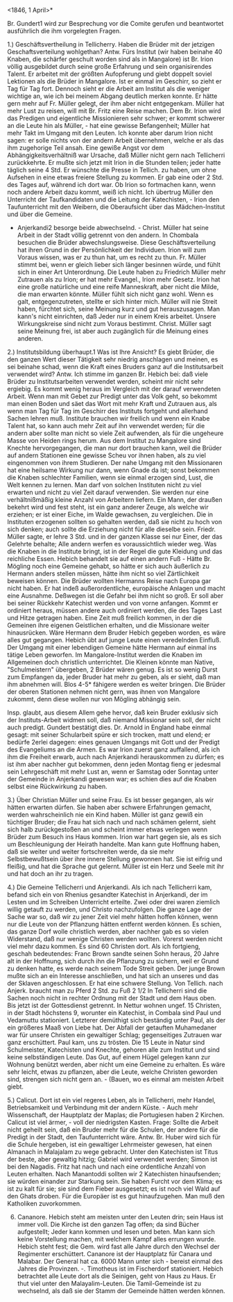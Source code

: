  <1846, 1 April>*

Br. Gundert1 wird zur Besprechung vor die Comite gerufen und beantwortet ausführlich die ihm vorgelegten Fragen.

1.) Geschäftsvertheilung in Tellicherry.
Haben die Brüder mit der jetzigen Geschaftsverteilung wohlgethan? Antw. Fürs Institut (wir haben beinahe 40 Knaben, die schärfer geschult worden sind als in Mangalore) ist Br. Irion völlig ausgebildet durch seine große Erfahrung und sein organisirendes Talent. Er arbeitet mit der größten Aufopferung und giebt doppelt soviel Lektionen als die Brüder in Mangalore. Ist er einmal im Geschirr, so zieht er Tag für Tag fort. Dennoch sieht er die Arbeit am Institut als die weniger wichtige an, wie ich bei meinem Abgang deutlich merken konnte. Er hätte gern mehr auf Fr. Müller gelegt, der ihm aber nicht entgegenkam. Müller hat mehr Lust zu reisen, will mit Br. Fritz eine Reise machen. Dem Br. Irion wird das Predigen und eigentliche Missionieren sehr schwer; er kommt schwerer an die Leute hin als Müller, - hat eine gewisse Befangenheit; Müller hat mehr Takt im Umgang mit den Leuten. Ich konnte aber darum Irion nicht sagen: er solle nichts von der andern Arbeit übernehmen, welche er als das ihm zugehorige Teil ansah. Eine gewiße Angst vor dem Abhängigkeitsverhältniß war Ursache, daß Müller nicht gern nach Tellicherri zurückkehrte. Er mußte sich jetzt mit Irion in die Stunden teilen; jeder hatte täglich seine 4 Std. Er wünschte die Presse in Tellich. zu haben, um ohne Aufsehen in eine etwas freiere Stellung zu kommen. Er gab eine oder 2 Std. des Tages auf, während ich dort war. Ob Irion so fortmachen kann, wenn noch andere Arbeit dazu kommt, weiß ich nicht. Ich übertrug Müller den Unterricht der Taufkandidaten und die Leitung der Katechisten, - Irion den Taufunterricht mit den Weibern, die Oberaufsicht über das Mädchen-Institut und über die Gemeine.

- Anjerkandi2 besorge beide abwechselnd. - Christ. Müller hat seine Arbeit in der Stadt völlig getrennt von den andern. In Chombala besuchen die Brüder abwechslungsweise. Diese Geschäftsverteilung hat ihren Grund in der Persönlichkeit der Individuen. Irion will zum Voraus wissen, was er zu thun hat, um es recht zu thun. Fr. Müller stimmt bei, wenn er gleich lieber sich länger besinnen würde, und fühlt sich in einer Art Unterordnung. Die Leute haben zu Friedrich Müller mehr Zutrauen als zu Irion; er hat mehr Evangel., Irion mehr Gesetz. Irion hat eine große natürliche und eine reife Manneskraft, aber nicht die Milde, die man erwarten könnte. Müller fühlt sich nicht ganz wohl. Wenn es galt, entgegenzutreten, stellte er sich hinter mich. Müller will nie Streit haben, fürchtet sich, seine Meinung kurz und gut herauszusagen. Man kann's nicht einrichten, daß Jeder nur in einem Kreis arbeitet. Unsere Wirkungskreise sind nicht zum Voraus bestimmt. Christ. Müller sagt seine Meinung frei, ist aber auch zugänglich für die Meinung eines anderen.

2.) Institutsbildung überhaupt.1
Was ist Ihre Ansicht? Es giebt Brüder, die den ganzen Wert dieser Tätigkeit sehr niedrig anschlagen und meinen, es sei beinahe schad, wenn die Kraft eines Bruders ganz auf die Institutsarbeit verwendet wird?
Antw. Ich stimme im ganzen Br. Hebich bei: daß viele Brüder zu Institutsarbeiten verwendet werden, scheint mir nicht sehr ergiebig. Es kommt wenig heraus im Vergleich mit der darauf verwendeten Arbeit. Wenn man mit Gebet zur Predigt unter das Volk geht, so bekommt man einen Boden und säet das Wort mit mehr Kraft und Zutrauen aus, als wenn man Tag für Tag im Geschirr des Instituts fortgeht und allerhand Sachen lehren muß. Institute brauchen wir freilich und wenn ein Knabe Talent hat, so kann auch mehr Zeit auf ihn verwendet werden; für die andern aber sollte man nicht so viele Zeit aufwenden, als für die ungeheure Masse von Heiden rings herum. Aus dem Institut zu Mangalore sind Knechte hervorgegangen, die man nur dort brauchen kann, weil die Brüder auf andern Stationen eine gewisse Scheu vor ihnen haben, als zu viel eingenommen von ihrem Studieren. Der nahe Umgang mit den Missionaren hat eine heilsame Wirkung nur dann, wenn Gnade da ist; sonst bekommen die Knaben schlechter Familien, wenn sie einmal erzogen sind, Lust, die Welt kennen zu lernen. Man darf von solchen Instituten nicht zu viel erwarten und nicht zu viel Zeit darauf verwenden. Sie werden nur eine verhältnißmäßig kleine Anzahl von Arbeitern liefern. Ein Mann, der draußen bekehrt wird und fest steht, ist ein ganz anderer Zeuge, als welche wir erziehen; er ist einer Eiche, im Walde gewachsen, zu vergleichen. Die in Instituten erzogenen sollten so gehalten werden, daß sie nicht zu hoch von sich denken; auch sollte die Erziehung nicht für alle dieselbe sein. Friedr. Müller sagte, er lehre 3 Std. und in der ganzen Klasse sei nur Einer, der das Gelehrte behalte; Alle andern werfen es voraussichtlich wieder weg. Was die Knaben in die Institute bringt, ist in der Regel die gute Kleidung und das reichliche Essen. Hebich behandelt sie auf einen andern Fuß - Hätte Br. Mögling noch eine Gemeine gehabt, so hätte er sich auch äußerlich zu Hermann anders stellen müssen, hätte ihm nicht so viel Zärtlichkeit beweisen können. Die Brüder wollten Hermanns Reise nach Europa gar nicht haben. Er hat indeß außerordentliche, europäische Anlagen und macht eine Ausnahme. Deßwegen ist die Gefahr bei ihm nicht so groß. Er soll aber bei seiner Rückkehr Katechist werden und von vorne anfangen. Kommt er ordiniert heraus, müssen andere auch ordiniert werden, die des Tages Last und Hitze getragen haben. Eine Zeit muß freilich kommen, in der die Gemeinen ihre eigenen Geistlichen erhalten, und die Missionare weiter hinausrücken. Wäre Hermann dem Bruder Hebich gegeben worden, es wäre alles gut gegangen. Hebich übt auf junge Leute einen veredelnden Einfluß. Der Umgang mit einer lebendigen Gemeine hätte Hermann auf einmal ins tätige Leben geworfen. 
Im Mangalore-Institut werden die Knaben im Allgemeinen doch christlich unterrichtet. Die Kleinen könnte man Native, "Schulmeistern" übergeben, 2 Brüder wären genug. Es ist so wenig Durst zum Empfangen da, jeder Bruder hat mehr zu geben, als er sieht, daß man ihm abnehmen will. Blos 4-5* fähigere werden es weiter bringen. Die Brüder der oberen Stationen nehmen nicht gern, was ihnen von Mangalore zukommt, denn diese wollen nur von Mögling abhängig sein.

Insp. glaubt, aus diesem Allem gehe hervor, daß kein Bruder exklusiv sich der Instituts-Arbeit widmen soll, daß niemand Missionar sein soll, der nicht auch predigt. Gundert bestätigt dies. Dr. Arnold in England habe einmal gesagt: mit seiner Schularbeit spüre er sich trocken, matt und elend; er bedürfe 2erlei dagegen: eines genauen Umgangs mit Gott und der Predigt des Evangeliums an die Armen. Es war Irion zuerst ganz auffallend, als ich ihm die Freiheit erwarb, auch nach Anjerkandi herauskommen zu dürfen; es ist ihm aber nachher gut bekommen, denn jeden Montag fieng er jedesmal sein Lehrgeschäft mit mehr Lust an, wenn er Samstag oder Sonntag unter der Gemeinde in Anjerkandi gewesen war; es schien dies auf die Knaben selbst eine Rückwirkung zu haben.

3.) Über Christian Müller und seine Frau.
Es ist besser gegangen, als wir hätten erwarten dürfen. Sie haben aber schwere Erfahrungen gemacht, werden wahrscheinlich nie ein Kind haben. Müller ist ganz gewiß ein tüchtiger Bruder; die Frau hat sich nach und nach schämen gelernt, sieht sich halb zurückgestoßen an und scheint immer etwas verlegen wenn Brüder zum Besuch ins Haus kommen. Irion war hart gegen sie, als es sich um Beschleunigung der Heirath handelte. Man kann gute Hoffnung haben, daß sie weiter und weiter fortschreiten werde, da sie mehr Selbstbewußtsein über ihre innere Stellung gewonnen hat. Sie ist eifrig und fleißig, und hat die Sprache gut gelernt. Müller ist ein Herz und Seele mit ihr und hat doch an ihr zu tragen.

4.) Die Gemeine Tellicherri und Anjerkandi.
Als ich nach Tellicherri kam, befand sich ein von Rhenius gesandter Katechist in Anjerkandi, der im Lesten und im Schreiben Unterricht erteilte. Zwei oder drei waren ziemlich willig getauft zu werden, und Christo nachzufolgen. Die ganze Lage der Sache war so, daß wir zu jener Zeit viel mehr hätten hoffen können, wenn nur die Leute von der Pflanzung hätten entfernt werden können. Es schien, das ganze Dorf wolle christlich werden, aber nachher gab es so vielen Widerstand, daß nur wenige Christen werden wollten. Vorerst werden nicht viel mehr dazu kommen. Es sind 60 Christen dort. Als ich fortgieng, geschah bedeutendes: Franc Brown sandte seinen Sohn heraus, 20 Jahre alt in der Hoffnung, sich durch ihn die Pflanzung zu sichern, weil er Grund zu denken hatte, es werde nach seinem Tode Streit geben. Der junge Brown mußte sich an ein Interesse anschließen, und hat sich an unseres und das der Sklaven angeschlossen. Er hat eine schwere Stellung. Von Tellich. nach Anjerk. braucht man zu Pferd 2 Std. zu Fuß 2 1/2 
In Tellicherri sind die Sachen noch nicht in rechter Ordnung mit der Stadt und dem Haus oben. Bis jetzt ist der Gottesdienst getrennt. In Nettur wohnen ungef. 15 Christen, in der Stadt höchstens 9, worunter ein Katechist, in Combala sind Paul und Vedamuttu stationiert. Letzterer demüthigt sich beständig unter Paul, als der ein größeres Maaß von Liebe hat. Der Abfall der getauften Muhamedaner war für unsere Christen ein gewaltiger Schlag; gegenseitiges Zutrauen war ganz erschüttert. Paul kam, uns zu trösten. Die 15 Leute in Natur sind Schulmeister, Katechisten und Knechte, gehoren alle zum Institut und sind keine selbständigen Leute. Das Gut, auf einem Hügel gelegen kann zur Wohnung benützt werden, aber nicht um eine Gemeine zu erhalten. Es wäre sehr leicht, etwas zu pflanzen, aber die Leute, welche Christen geworden sind, strengen sich nicht gern an. - (Bauen, wo es einmal am meisten Arbeit giebt.

5.) Calicut.
Dort ist ein viel regeres Leben, als in Tellicherri, mehr Handel, Betriebsamkeit und Verbindung mit der andern Küste. - Auch mehr Wissenschaft, der Hauptplatz der Maplas; die Portugiesen haben 2 Kirchen. Calicut ist viel ärmer, - voll der niedrigsten Kasten. Frage: Sollte die Arbeit nicht geheilt sein, daß ein Bruder mehr für die Schulen, der andere für die Predigt in der Stadt, den Taufunterricht wäre. Antw. Br. Huber wird sich für die Schule hergeben, ist ein gewaltiger Lehrmeister gewesen, hat einen Almanach in Malajalam zu wege gebracht. Unter den Katechisten ist Titus der beste, aber gewaltig hitzig; Gabriel wird verwendet werden; Simon ist bei den Nagadis. Fritz hat nach und nach eine ordentliche Anzahl von Leuten erhalten. Nach Manantoddi sollten wir 2 Katechisten hinaufsenden; sie würden einander zur Starkung sein. Sie haben Furcht vor dem Klima; es ist zu kalt für sie; sie sind dem Fieber ausgesetzt; es ist noch viel Wald auf den Ghats droben. Für die Europäer ist es gut hinaufzugehen. Man muß den Katholiken zuvorkommen.

6. Cananore.
Hebich steht am meisten unter den Leuten drin; sein Haus ist immer voll. Die Kirche ist den ganzen Tag offen; da sind Bücher aufgestellt; Jeder kann kommen und lesen und beten. Man kann sich keine Vorstellung machen, mit welchem Kampf alles errungen wurde. Hebich steht fest; die Gem. wird fast alle Jahre durch den Wechsel der Regimenter erschüttert. Cananore ist der Hauptplatz für Canara und Malabar. Der General hat ca. 6000 Mann unter sich - bereist einmal des Jahres die Provinzen. -. Timotheus ist im Fischerdorf stationiert. Hebich betrachtet alle Leute dort als die Seinigen, geht von Haus zu Haus. Er thut viel unter den Malayalim-Leuten. Die Tamil-Gemeinde ist zu wechselnd, als daß sie der Stamm der Gemeinde hätten werden können. 